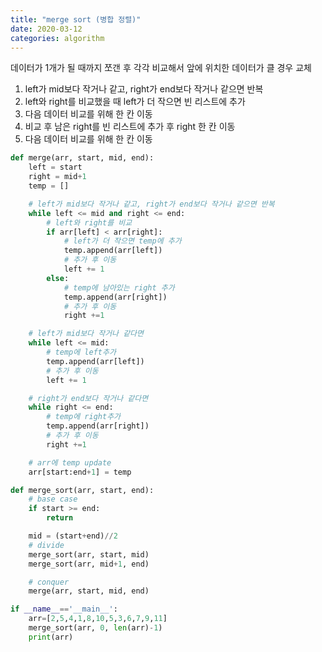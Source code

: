 ```yaml
---
title: "merge sort (병합 정렬)"
date: 2020-03-12
categories: algorithm
---
```


데이터가 1개가 될 때까지 쪼갠 후 각각 비교해서 앞에 위치한 데이터가 클 경우 교체

1. left가 mid보다 작거나 같고, right가 end보다 작거나 같으면 반복
2. left와 right를 비교했을 때 left가 더 작으면 빈 리스트에 추가
3. 다음 데이터 비교를 위해 한 칸 이동
4. 비교 후 남은 right를 빈 리스트에 추가 후 right 한 칸 이동
5. 다음 데이터 비교를 위해 한 칸 이동

```python
def merge(arr, start, mid, end):
    left = start
    right = mid+1
    temp = []

    # left가 mid보다 작거나 같고, right가 end보다 작거나 같으면 반복
    while left <= mid and right <= end:
        # left와 right를 비교
        if arr[left] < arr[right]:
            # left가 더 작으면 temp에 추가
            temp.append(arr[left])
            # 추가 후 이동
            left += 1
        else:
            # temp에 남아있는 right 추가
            temp.append(arr[right])
            # 추가 후 이동
            right +=1

    # left가 mid보다 작거나 같다면
    while left <= mid:
        # temp에 left추가
        temp.append(arr[left])
        # 추가 후 이동
        left += 1

    # right가 end보다 작거나 같다면
    while right <= end:   
        # temp에 right추가
        temp.append(arr[right])
        # 추가 후 이동
        right +=1

    # arr에 temp update
    arr[start:end+1] = temp

def merge_sort(arr, start, end):
    # base case
    if start >= end:
        return

    mid = (start+end)//2
    # divide
    merge_sort(arr, start, mid)
    merge_sort(arr, mid+1, end)

    # conquer
    merge(arr, start, mid, end)

if __name__=='__main__':
    arr=[2,5,4,1,8,10,5,3,6,7,9,11]
    merge_sort(arr, 0, len(arr)-1)
    print(arr)
```
